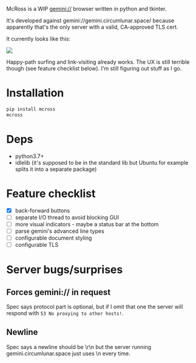 McRoss is a WIP [gemini://](https://gemini.circumlunar.space/) browser
written in python and tkinter.

It's developed against gemini://gemini.circumlunar.space/ because apparently
that's the only server with a valid, CA-approved TLS cert.

It currently looks like this:

![](https://p.caophim.net/85.png)

Happy-path surfing and link-visiting already works.
The UX is still terrible though (see feature checklist below).
I'm still figuring out stuff as I go.

# Installation

```sh
pip install mcross
mcross
```

# Deps

- python3.7+
- idlelib (it's supposed to be in the standard lib but Ubuntu for example
  splits it into a separate package)

# Feature checklist

- [x] back-forward buttons
- [ ] separate I/O thread to avoid blocking GUI
- [ ] more visual indicators - maybe a status bar at the bottom
- [ ] parse gemini's advanced line types
- [ ] configurable document styling
- [ ] configurable TLS

# Server bugs/surprises

## Forces gemini:// in request

Spec says protocol part is optional, but if I omit that one the server will
respond with `53 No proxying to other hosts!`.

## Newline

Spec says a newline should be \r\n but the server running
gemini.circumlunar.space just uses \n every time.
